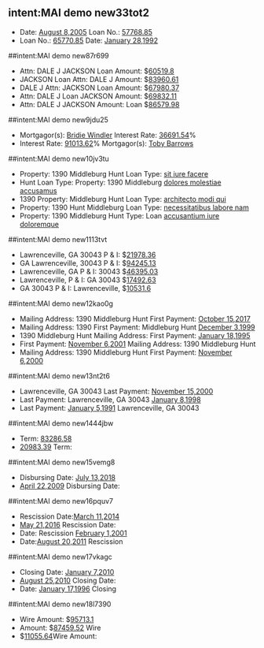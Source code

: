 ## intent:MAI demo new33tot2
-  Date: [August 8,2005](datetime) Loan No.: [57768.85](loan_no)
-  Loan No.: [65770.85](loan_no) Date: [January 28,1992](datetime) 

##intent:MAI demo new87r699
-  Attn: DALE J JACKSON Loan Amount: $[60519.8](loan_amount)
-  JACKSON Loan Attn: DALE J  Amount: $[83960.61](loan_amount)
-  DALE J Attn:  JACKSON Loan Amount: $[67980.37](loan_amount)
-  Attn: DALE J  Loan JACKSON Amount: $[69832.11](loan_amount)
-  Attn: DALE J JACKSON Amount: Loan  $[86579.98](loan_amount)

##intent:MAI demo new9jdu25
-  Mortgagor(s): [Bridie Windler](mortg) Interest Rate: [36691.54](interest_rate)%
-  Interest Rate: [91013.62](interest_rate)% Mortgagor(s): [Toby Barrows](mortg)


##intent:MAI demo new10jv3tu
-  Property: 1390 Middleburg Hunt Loan Type: [sit iure facere](loan_type)
-  Hunt Loan Type: Property: 1390 Middleburg [dolores molestiae accusamus](loan_type)
-  1390 Property: Middleburg Hunt Loan Type: [architecto modi qui](loan_type)
-  Property: 1390 Hunt Middleburg Loan Type: [necessitatibus labore nam](loan_type)
-  Property: 1390 Middleburg Hunt Type: Loan [accusantium iure doloremque](loan_type)

##intent:MAI demo new1113tvt
-  Lawrenceville, GA 30043 P & I: $[21978.36](p_and_i)
-  GA Lawrenceville, 30043 P & I: $[94245.13](p_and_i)
-  Lawrenceville, GA P & I: 30043 $[46395.03](p_and_i)
-  Lawrenceville, P & I: GA 30043  $[17492.63](p_and_i)
-  GA 30043 P & I: Lawrenceville, $[10531.6](p_and_i)

##intent:MAI demo new12kao0g
-  Mailing Address: 1390 Middleburg Hunt First Payment: [October 15,2017](first_payment)
-  Mailing Address: 1390 First Payment: Middleburg Hunt  [December 3,1999](first_payment)
-  1390 Middleburg Hunt Mailing Address:  First Payment: [January 18,1995](first_payment)
-  First Payment: [November 6,2001](first_payment) Mailing Address: 1390 Middleburg Hunt 
-  Mailing Address: 1390 Middleburg Hunt First Payment: [November 6,2000](first_payment)

##intent:MAI demo new13nt2t6
-  Lawrenceville, GA 30043 Last Payment: [November 15,2000](last_payment)
-  Last Payment: Lawrenceville, GA 30043  [January 8,1998](last_payment)
-  Last Payment: [January 5,1991](last_payment) Lawrenceville, GA 30043 


##intent:MAI demo new1444jbw
-  Term: [83286.58](term)
-  [20983.39](term) Term: 

##intent:MAI demo new15vemg8
-  Disbursing Date: [July 13,2018](disb_date)
-   [April 22,2009](disb_date) Disbursing Date:

##intent:MAI demo new16pquv7
-  Rescission Date:[March 11,2014](rec_date)
-  [May 21,2016](rec_date) Rescission Date:
-  Date: Rescission [February 1,2001](rec_date)
-  Date:[August 20,2011](rec_date) Rescission


##intent:MAI demo new17vkagc
-  Closing Date: [January 7,2010](closin_date)
-  [August 25,2010](closin_date) Closing Date: 
-  Date: [January 17,1996](closin_date) Closing 

##intent:MAI demo new18l7390
-  Wire Amount: $[95713.1](wire_amount)
-  Amount: $[87459.52](wire_amount) Wire 
-  $[11055.64](wire_amount)Wire Amount:

